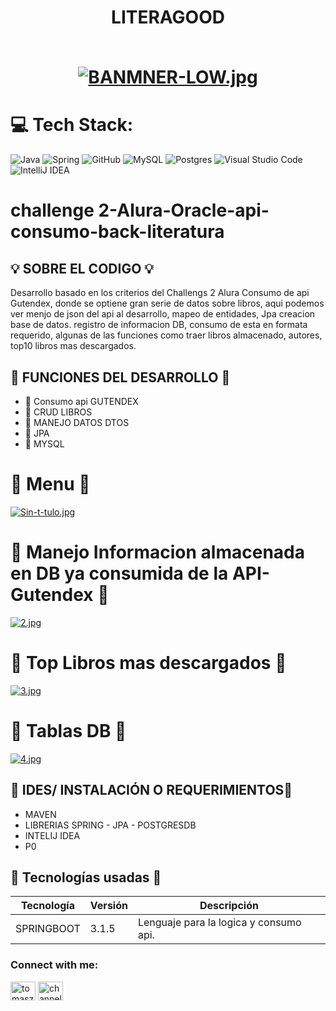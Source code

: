 <div align="center">
  <h1 align="center">
    LITERAGOOD
    <br />
    <br />

[![BANMNER-LOW.jpg](https://i.postimg.cc/k4fBnm06/BANMNER-LOW.jpg)](https://postimg.cc/k6RnckXq)

  </h1>
</div>

# 💻 Tech Stack:
![Java](https://img.shields.io/badge/java-%23ED8B00.svg?style=for-the-badge&logo=java&logoColor=white) ![Spring](https://img.shields.io/badge/spring-%236DB33F.svg?style=for-the-badge&logo=spring&logoColor=white) ![GitHub](https://img.shields.io/badge/GitHub-%23121011.svg?style=for-the-badge&logo=github&logoColor=white) ![MySQL](https://img.shields.io/badge/mysql-4479A1.svg?style=for-the-badge&logo=mysql&logoColor=white) ![Postgres](https://img.shields.io/badge/postgres-%23316192.svg?style=for-the-badge&logo=postgresql&logoColor=white) ![Visual Studio Code](https://img.shields.io/badge/Visual%20Studio%20Code-0078d7.svg?style=for-the-badge&logo=visual-studio-code&logoColor=white) ![IntelliJ IDEA](https://img.shields.io/badge/IntelliJIDEA-000000.svg?style=for-the-badge&logo=intellij-idea&logoColor=white)


# challenge 2-Alura-Oracle-api-consumo-back-literatura


## 💡 SOBRE EL CODIGO 💡
Desarrollo basado en los criterios del Challengs 2 Alura Consumo de api Gutendex, donde se optiene gran serie de datos sobre libros, aqui podemos ver menjo de json del api al desarrollo, mapeo de entidades, Jpa creacion base de datos. registro de informacion DB, consumo de esta en formata requerido, algunas de las funciones como traer libros almacenado, autores, top10 libros mas descargados.


## 🌟 FUNCIONES DEL DESARROLLO 🌟

- 🌟 Consumo api GUTENDEX
- 🌟 CRUD LIBROS
- 🌟 MANEJO DATOS DTOS
- 🌟 JPA
- 🌟 MYSQL

# 🌟 Menu 🌟

[![Sin-t-tulo.jpg](https://i.postimg.cc/jdZLnDBB/Sin-t-tulo.jpg)](https://postimg.cc/HV8pfkYt)


# 🌟 Manejo Informacion almacenada en DB ya consumida de la API-Gutendex 🌟

[![2.jpg](https://i.postimg.cc/8P17CRXh/2.jpg)](https://postimg.cc/w3Gqfmpv)


# 🌟 Top Libros mas descargados 🌟

[![3.jpg](https://i.postimg.cc/jS2CHsb2/3.jpg)](https://postimg.cc/Jsw1mCtC)

# 🌟 Tablas DB 🌟

[![4.jpg](https://i.postimg.cc/XYPqxTj8/4.jpg)](https://postimg.cc/VJjzkZbr)

## 🌟 IDES/ INSTALACIÓN O REQUERIMIENTOS🌟
- MAVEN
- LIBRERIAS SPRING - JPA - POSTGRESDB
- INTELIJ IDEA
- P0


## 🌟 Tecnologías usadas 🌟
| Tecnología | Versión | Descripción                                                                     |
|------------|---------|---------------------------------------------------------------------------------|
|SPRINGBOOT       | 3.1.5       | Lenguaje para la logica y consumo api. |


<h3 align="left">Connect with me:</h3>
<p align="left">
<a href="https://www.linkedin.com/in/johanlex20/" target="blank"><img align="center" src="https://raw.githubusercontent.com/rahuldkjain/github-profile-readme-generator/master/src/images/icons/Social/linked-in-alt.svg" alt="tomasz-oleksik-03190a189" height="30" width="40" /></a>
<a href="https://www.youtube.com/" target="blank"><img align="center" src="https://raw.githubusercontent.com/rahuldkjain/github-profile-readme-generator/master/src/images/icons/Social/youtube.svg" alt="channel/" height="30" width="40" /></a>
</p>
